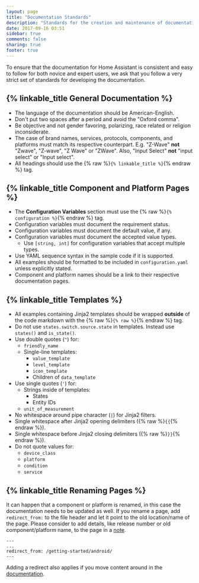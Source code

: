 ```yaml
---
layout: page
title: "Documentation Standards"
description: "Standards for the creation and maintenance of documentation for Home Assistant."
date: 2017-09-16 03:51
sidebar: true
comments: false
sharing: true
footer: true
---
```


To ensure that the documentation for Home Assistant is consistent and easy to follow for both novice and expert users, we ask that you follow a very strict set of standards for developing the documentation.

## {% linkable_title General Documentation %}

* The language of the documentation should be American-English.
* Don't put two spaces after a period and avoid the "Oxford comma".
* Be objective and not gender favoring, polarizing, race related or religion inconsiderate.
* The case of brand names, services, protocols, components, and platforms must match its respective counterpart. E.g. "Z-Wave" **not** "Zwave", "Z-wave", "Z Wave" or "ZWave". Also, "Input Select" **not** "input select" or "Input select".
* All headings should use the {% raw %}`{% linkable_title %}`{% endraw %} tag.

## {% linkable_title Component and Platform Pages %}

* The **Configuration Variables** section must use the {% raw %}`{% configuration %}`{% endraw %} tag.
* Configuration variables must document the requirement status.
* Configuration variables must document the default value, if any.
* Configuration variables must document the accepted value types.
  * Use `[string, int]` for configuration variables that accept multiple types.
* Use YAML sequence syntax in the sample code if it is supported.
* All examples should be formatted to be included in `configuration.yaml` unless explicitly stated.
* Component and platform names should be a link to their respective documentation pages.

## {% linkable_title Templates %}

* All examples containing Jinja2 templates should be wrapped **outside** of the code markdown with the {% raw %}`{% raw %}`{% endraw %} tag.
* Do not use `states.switch.source.state` in templates. Instead use `states()` and `is_state()`.
* Use double quotes (`"`) for:
  * `friendly_name`
  * Single-line templates:
    * `value_template`
    * `level_template`
    * `icon_template`
    * Children of `data_template`
* Use single quotes (`'`) for:
  * Strings inside of templates:
    * States
    * Entity IDs
  * `unit_of_measurement`
* No whitespace around pipe character (`|`) for Jinja2 filters.
* Single whitespace after Jinja2 opening delimiters ({% raw %}`{{`{% endraw %}).
* Single whitespace before Jinja2 closing delimiters ({% raw %}`}}`{% endraw %}).
* Do not quote values for:
  * `device_class`
  * `platform`
  * `condition`
  * `service`

## {% linkable_title Renaming Pages %}

It can happen that a component or platform is renamed, in this case the documentation needs to be updated as well. If you rename a page, add  `redirect_from:` to the file header and let it point to the old location/name of the page. Please consider to add details, like release number or old component/platform name, to the page in a [note](/developers/documentation/create_page/#html).

```text
---
...
redirect_from: /getting-started/android/
---
```

Adding a redirect also applies if you move content around in the [documentation](/docs/).
